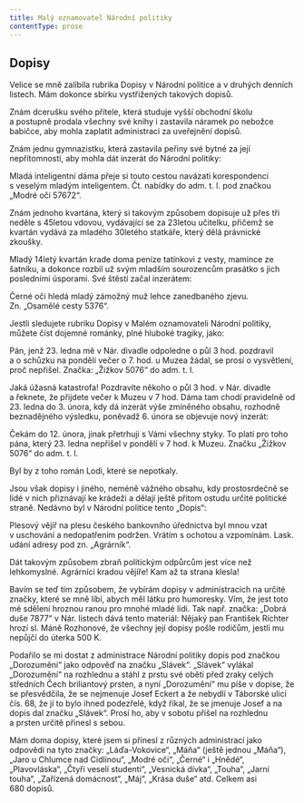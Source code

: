 ```yaml
---
title: Malý oznamovatel Národní politiky
contentType: prose
---
```


## Dopisy

  

Velice se mně zalíbila rubrika Dopisy v Národní politice a v druhých denních listech. Mám dokonce sbírku vystřižených takových dopisů.

Znám dcerušku svého přítele, která studuje vyšší obchodní školu a postupně prodala všechny své knihy i zastavila náramek po nebožce babičce, aby mohla zaplatit administraci za uveřejnění dopisů.

Znám jednu gymnazistku, která zastavila peřiny své bytné za její nepřítomnosti, aby mohla dát inzerát do Národní politiky:

Mladá inteligentní dáma přeje si touto cestou navázati kores­pondenci s veselým mladým inteligentem. Čt. nabídky do adm. t. l. pod značkou „Modré oči 57672“.

Znám jednoho kvartána, který si takovým způsobem dopisuje už přes tři neděle s 45letou vdovou, vydávající se za 23letou učitelku, přičemž se kvartán vydává za mladého 30letého statkáře, který dělá právnické zkoušky.

Mladý 14letý kvartán krade doma peníze tatínkovi z vesty, mamince ze šatníku, a dokonce rozbil už svým mladším sourozencům prasátko s jich posledními úsporami. Své štěstí začal inzerátem:

Černé oči hledá mladý zámožný muž lehce zanedbaného zjevu. Zn. „Osamělé cesty 5376“.

Jestli sledujete rubriku Dopisy v Malém oznamovateli Národní politiky, můžete číst dojemné románky, plné hluboké tragiky, jako:

Pán, jenž 23. ledna mě v Nár. divadle odpoledne o půl 3 hod. pozdravil a o schůzku na pondělí večer o 7. hod. u Muzea žádal, se prosí o vysvětlení, proč nepřišel. Značka: „Žižkov 5076“ do adm. t. l.

Jaká úžasná katastrofa! Pozdravíte někoho o půl 3 hod. v Nár. divadle a řeknete, že přijdete večer k Muzeu v 7 hod. Dáma tam chodí pravidelně od 23. ledna do 3. února, kdy dá inzerát výše zmíněného obsahu, rozhodně beznadějného výsledku, poněvadž 6. února se objevuje nový inzerát:

Čekám do 12. února, jinak přetrhuji s Vámi všechny styky. To platí pro toho pána, který 23. ledna nepřišel v pondělí v 7 hod. k Muzeu. Značku „Žižkov 5076“ do adm. t. l.

Byl by z toho román Lodi, které se nepotkaly.

Jsou však dopisy i jiného, neméně vážného obsahu, kdy prostosrdečně se lidé v nich přiznávají ke krádeži a dělají ještě přitom ostudu určité politické straně. Nedávno byl v Národní politice tento „Dopis“:

Plesový vějíř na plesu českého bankovního úřednictva byl mnou vzat v uschování a nedopatřením podržen. Vrátím s ochotou a vzpomínám. Lask. udání adresy pod zn. „Agrárník“.

Dát takovým způsobem zbraň politickým odpůrcům jest více než lehkomyslné. Agrárníci kradou vějíře! Kam až ta strana klesla!

Bavím se teď tím způsobem, že vybírám dopisy v administracích na určité značky, které se mně líbí, abych měl látku pro humoresky. Vím, že jest toto mé sdělení hroznou ranou pro mnohé mladé lidi. Tak např. značka: „Dobrá duše 7877“ v Nár. listech dává tento materiál: Nějaký pan František Richter hrozí sl. Máně Rozhonové, že všechny její dopisy pošle rodičům, jestli mu nepůjčí do úterka 500 K.

Podařilo se mi dostat z administrace Národní politiky dopis pod značkou „Dorozumění“ jako odpověď na značku „Slávek“. „Slávek“ vylákal „Dorozumění“ na rozhlednu a stáhl z prstu své oběti před zraky celých středních Čech briliantový prsten, a nyní „Dorozumění“ mu píše v dopise, že se přesvědčila, že se nejmenuje Josef Eckert a že nebydlí v Táborské ulici čís. 68, že jí to bylo ihned podezřelé, když říkal, že se jmenuje Josef a na dopis dal značku „Slávek“. Prosí ho, aby v sobotu přišel na rozhlednu a prsten určitě přinesl s sebou.

Mám doma dopisy, které jsem si přinesl z různých administrací jako odpovědi na tyto značky: „Láďa-Vokovice“, „Máňa“ (ještě jednou „Máňa“), „Jaro u Chlumce nad Cidlinou“, „Modré oči“, „Černé“ i „Hnědé“, „Plavovláska“, „Čtyři veselí studenti“, „Vesnická dívka“, „Touha“, „Jarní touha“, „Zařízená domácnost“, „Máj“, „Krása duše“ atd. Celkem asi 680 dopisů.
